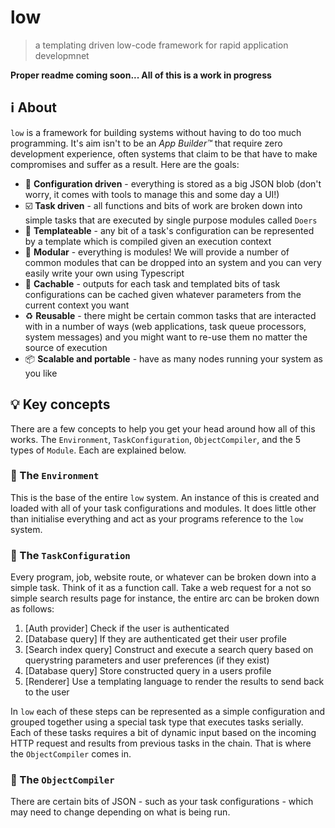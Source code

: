 # low
> a templating driven low-code framework for rapid application developmnet

**Proper readme coming soon... All of this is a work in progress**

## :information_source: About
`low` is a framework for building systems without having to do too much programming. It's aim isn't to be an _App Builder&trade;_ that require zero development experience, often systems that claim to be that have to make compromises and suffer as a result. Here are the goals:

* :wrench: **Configuration driven** - everything is stored as a big JSON blob (don't worry, it comes with tools to manage this and some day a UI!)
* :ballot_box_with_check: **Task driven** - all functions and bits of work are broken down into simple tasks that are executed by single purpose modules called `Doers`
* :triangular_ruler: **Templateable** - any bit of a task's configuration can be represented by a template which is compiled given an execution context
* :symbols: **Modular** - everything is modules! We will provide a number of common modules that can be dropped into an system and you can very easily write your own using Typescript
* :repeat: **Cachable** - outputs for each task and templated bits of task configurations can be cached given whatever parameters from the current context you want
* :recycle: **Reusable** - there might be certain common tasks that are interacted with in a number of ways (web applications, task queue processors, system messages) and you might want to re-use them no matter the source of execution
* :package: **Scalable and portable** - have as many nodes running your system as you like

## :bulb: Key concepts
There are a few concepts to help you get your head around how all of this works. The `Environment`, `TaskConfiguration`, `ObjectCompiler`, and the 5 types of `Module`. Each are explained below.

### :sunrise_over_mountains: The `Environment`
This is the base of the entire `low` system. An instance of this is created and loaded with all of your task configurations and modules. It does little other than initialise everything and act as your programs reference to the `low` system.

### :memo: The `TaskConfiguration`
Every program, job, website route, or whatever can be broken down into a simple task. Think of it as a function call. Take a web request for a not so simple search results page for instance, the entire arc can be broken down as follows:

1. [Auth provider] Check if the user is authenticated
2. [Database query] If they are authenticated get their user profile
3. [Search index query] Construct and execute a search query based on querystring parameters and user preferences (if they exist)
4. [Database query] Store constructed query in a users profile
5. [Renderer] Use a templating language to render the results to send back to the user

In `low` each of these steps can be represented as a simple configuration and grouped together using a special task type that executes tasks serially. Each of these tasks requires a bit of dynamic input based on the incoming HTTP request and results from previous tasks in the chain. That is where the `ObjectCompiler` comes in.

### :hammer: The `ObjectCompiler`
There are certain bits of JSON - such as your task configurations - which may need to change depending on what is being run.
